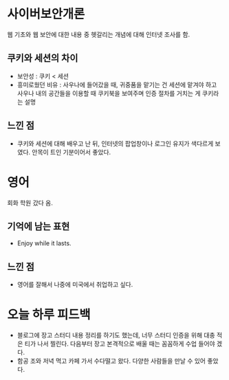 # 사이버보안개론
웹 기초와 웹 보안에 대한 내용 중 헷갈리는 개념에 대해 인터넷 조사를 함.

## 쿠키와 세션의 차이
+ 보안성 : 쿠키 < 세션
+ 흥미로웠던 비유 : 사우나에 들어갔을 때, 귀중품을 맡기는 건 세션에 맡겨야 하고 사우나 내의 공간들을 이용할 때 쿠키북을 보여주며 인증 절차를 거치는 게 쿠키라는 설명

## 느낀 점
+ 쿠키와 세션에 대해 배우고 난 뒤, 인터넷의 팝업창이나 로그인 유지가 색다르게 보였다. 안목이 트인 기분이어서 좋았다.

# 영어
회화 학원 갔다 옴.

## 기억에 남는 표현
+ Enjoy while it lasts.

## 느낀 점
+ 영어를 잘해서 나중에 미국에서 취업하고 싶다.

# 오늘 하루 피드백
+ 블로그에 장고 스터디 내용 정리를 하기도 했는데, 너무 스터디 인증을 위해 대충 적은 티가 나서 찔린다. 다음부터 장고 본격적으로 배울 때는 꼼꼼하게 수업 들어야 겠다.
+ 함공 조와 저녁 먹고 카페 가서 수다떨고 왔다. 다양한 사람들을 만날 수 있어 좋았다.